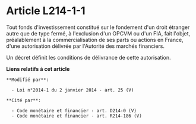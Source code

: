 # Article L214-1-1

Tout fonds d'investissement constitué sur le fondement d'un droit étranger autre que de type fermé, à l'exclusion d'un OPCVM
ou d'un FIA, fait l'objet, préalablement à la commercialisation de ses parts ou actions en France, d'une autorisation
délivrée par l'Autorité des marchés financiers. 

Un décret définit les conditions de délivrance de cette autorisation.

**Liens relatifs à cet article**

	**Modifié par**:

	  - Loi n°2014-1 du 2 janvier 2014 - art. 25 (V)

	**Cité par**:

	  - Code monétaire et financier - art. D214-0 (V)
	  - Code monétaire et financier - art. R214-186 (V)
